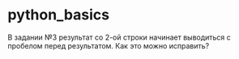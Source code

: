 # python_basics
В задании №3 результат со 2-ой строки начинает выводиться с пробелом перед результатом. Как это можно исправить?